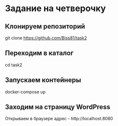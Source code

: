 # Задание на четверочку

## Клонируем репозиторий
git clone https://github.com/Biss81/task2

## Переходим в каталог

cd task2

## Запускаем контейнеры
docker-compose up

## Заходим на страницу WordPress

Открываем в браузере адрес - http://localhost:8080


